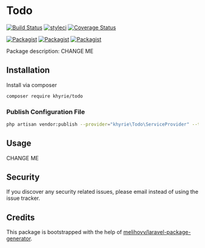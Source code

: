 # Todo

[![Build Status](https://travis-ci.org/khyrie/todo.svg?branch=master)](https://travis-ci.org/khyrie/todo)
[![styleci](https://styleci.io/repos/CHANGEME/shield)](https://styleci.io/repos/CHANGEME)
[![Coverage Status](https://coveralls.io/repos/github/khyrie/todo/badge.svg?branch=master)](https://coveralls.io/github/khyrie/todo?branch=master)

[![Packagist](https://img.shields.io/packagist/v/khyrie/todo.svg)](https://packagist.org/packages/khyrie/todo)
[![Packagist](https://poser.pugx.org/khyrie/todo/d/total.svg)](https://packagist.org/packages/khyrie/todo)
[![Packagist](https://img.shields.io/packagist/l/khyrie/todo.svg)](https://packagist.org/packages/khyrie/todo)

Package description: CHANGE ME

## Installation

Install via composer
```bash
composer require khyrie/todo
```

### Publish Configuration File

```bash
php artisan vendor:publish --provider="khyrie\Todo\ServiceProvider" --tag="config"
```

## Usage

CHANGE ME

## Security

If you discover any security related issues, please email instead of using the issue tracker.

## Credits

This package is bootstrapped with the help of [melihovv/laravel-package-generator](https://github.com/melihovv/laravel-package-generator).
